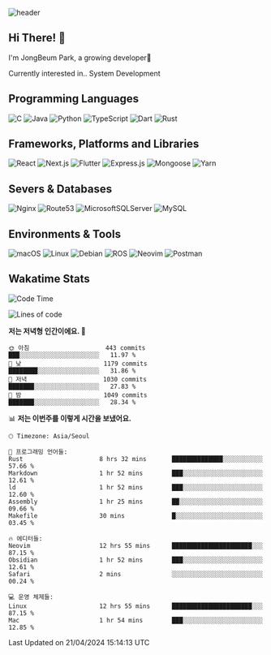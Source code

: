 ![header](https://capsule-render.vercel.app/api?type=waving&color=gradient&height=250&section=header&text=JongBeum%20Park&desc=Welcome%20to%20my%20Github!&fontAlign=66&fontAlignY=35&descAlign=83&descAlignY=55&animation=fadeIn)

## Hi There! 👋
I'm JongBeum Park, a growing developer🌱

Currently interested in.. System Development

## Programming Languages
![C](https://img.shields.io/badge/c-00599C?style=for-the-badge&logo=c&logoColor=white)
![Java](https://img.shields.io/badge/java-ED8B00?style=for-the-badge&logo=openjdk&logoColor=white)
![Python](https://img.shields.io/badge/python-3670A0?style=for-the-badge&logo=python&logoColor=ffdd54)
![TypeScript](https://img.shields.io/badge/typescript-007ACC?style=for-the-badge&logo=typescript&logoColor=white)
![Dart](https://img.shields.io/badge/dart-0175C2?style=for-the-badge&logo=dart&logoColor=white)
![Rust](https://img.shields.io/badge/rust-000000?style=for-the-badge&logo=rust&logoColor=white)

## Frameworks, Platforms and Libraries
![React](https://img.shields.io/badge/react-20232a?style=for-the-badge&logo=react&logoColor=%2361DAFB)
![Next.js](https://img.shields.io/badge/Next.js-000000?style=for-the-badge&logo=Next.js&logoColor=white)
![Flutter](https://img.shields.io/badge/flutter-02569B?style=for-the-badge&logo=flutter&logoColor=white)
![Express.js](https://img.shields.io/badge/express.js-404d59?style=for-the-badge&logo=express&logoColor=%2361DAFB)
![Mongoose](https://img.shields.io/badge/Mongoose-880000?style=for-the-badge&logo=mongoose&logoColor=white)
![Yarn](https://img.shields.io/badge/yarn-2C8EBB?style=for-the-badge&logo=yarn&logoColor=white)

## Severs & Databases
![Nginx](https://img.shields.io/badge/nginx-009639?style=for-the-badge&logo=nginx&logoColor=white)
![Route53](https://img.shields.io/badge/Route53-8c4fff?style=for-the-badge&logo=Amazon%20Route%2053&logoColor=white)
![MicrosoftSQLServer](https://img.shields.io/badge/Microsoft%20SQL%20Sever-CC2927?style=for-the-badge&logo=microsoft%20sql%20server&logoColor=white)
![MySQL](https://img.shields.io/badge/mysql-4479A1?style=for-the-badge&logo=mysql&logoColor=white)

## Environments & Tools
![macOS](https://img.shields.io/badge/-macOS-000000?style=for-the-badge&logo=macOS&logoColor=white)
![Linux](https://img.shields.io/badge/Linux-FCC624?style=for-the-badge&logo=Linux&logoColor=white)
![Debian](https://img.shields.io/badge/Debian-A81D33?style=for-the-badge&logo=Debian&logoColor=white)
![ROS](https://img.shields.io/badge/ROS-22314E?style=for-the-badge&logo=ROS&logoColor=white)
![Neovim](https://img.shields.io/badge/neovim-57A143?style=for-the-badge&logo=Neovim&logoColor=white)
![Postman](https://img.shields.io/badge/Postman-FF6C37?style=for-the-badge&logo=Postman&logoColor=white)

## Wakatime Stats
<!--START_SECTION:waka-->
![Code Time](http://img.shields.io/badge/Code%20Time-2%2C477%20hrs%2014%20mins-blue)

![Lines of code](https://img.shields.io/badge/%EC%A0%80%EB%8A%94%20%EC%97%AC%ED%83%9C%EA%B9%8C%EC%A7%80%20-2.8%20million%20%EC%A4%84%EC%9D%98%20%EC%BD%94%EB%93%9C%EB%A5%BC%20%EC%9E%91%EC%84%B1%ED%96%88%EC%96%B4%EC%9A%94.-blue)

**저는 저녁형 인간이에요. 🦉** 

```text
🌞 아침                     443 commits         ███░░░░░░░░░░░░░░░░░░░░░░   11.97 % 
🌆 낮　                     1179 commits        ████████░░░░░░░░░░░░░░░░░   31.86 % 
🌃 저녁                     1030 commits        ███████░░░░░░░░░░░░░░░░░░   27.83 % 
🌙 밤　                     1049 commits        ███████░░░░░░░░░░░░░░░░░░   28.34 % 
```


📊 **저는 이번주를 이렇게 시간을 보냈어요.** 

```text
🕑︎ Timezone: Asia/Seoul

💬 프로그래밍 언어들: 
Rust                     8 hrs 32 mins       ██████████████░░░░░░░░░░░   57.66 % 
Markdown                 1 hr 52 mins        ███░░░░░░░░░░░░░░░░░░░░░░   12.61 % 
ld                       1 hr 52 mins        ███░░░░░░░░░░░░░░░░░░░░░░   12.60 % 
Assembly                 1 hr 25 mins        ██░░░░░░░░░░░░░░░░░░░░░░░   09.66 % 
Makefile                 30 mins             █░░░░░░░░░░░░░░░░░░░░░░░░   03.45 % 

🔥 에디터들: 
Neovim                   12 hrs 55 mins      ██████████████████████░░░   87.15 % 
Obsidian                 1 hr 52 mins        ███░░░░░░░░░░░░░░░░░░░░░░   12.61 % 
Safari                   2 mins              ░░░░░░░░░░░░░░░░░░░░░░░░░   00.24 % 

💻 운영 체제들: 
Linux                    12 hrs 55 mins      ██████████████████████░░░   87.15 % 
Mac                      1 hr 54 mins        ███░░░░░░░░░░░░░░░░░░░░░░   12.85 % 
```


 Last Updated on 21/04/2024 15:14:13 UTC
<!--END_SECTION:waka-->

